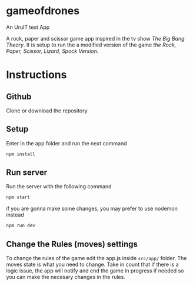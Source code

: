 # gameofdrones
 An UruIT test App
 
 A rock, paper and scissor game app inspired in the tv show *The Big Bang Theory*.
 It is setup to run the a modified version of the game
 *the Rock, Paper, Scissor, Lizard, Spock Version.*


# Instructions 

## Github
Clone or download the repository

## Setup 
Enter in the app folder and run the next command

```bash
npm install
```

## Run server
Run the server with the following command

```bash
npm start
```

if you are gonna make some changes, you may prefer to use nodemon instead
```bash
npm run dev
```

## Change the Rules (moves) settings
To change the rules of the game edit the app.js inside `src/app/` folder. The moves state is what you need to change. Take in count that if there is a logic issue, the app will notify and end the game in progress if needed so you can make the necesary changes in the rules.
